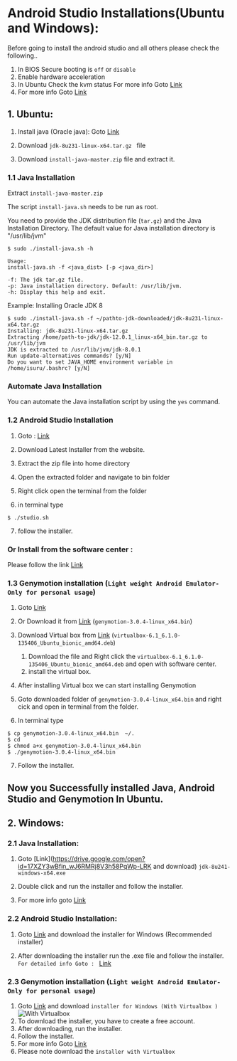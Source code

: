 # Android Studio Installations(Ubuntu and Windows):

Before going to install the android studio and all others please check the following..

1. In BIOS Secure booting is ```off``` or ```disable```
2. Enable hardware acceleration
3. In Ubuntu Check the kvm status For more info Goto [Link](https://www.alibabacloud.com/blog/how-to-install-and-configure-kvm-on-ubuntu-18-04_595501)
4. For more info Goto [Link](https://2nwiki.2n.cz/pages/viewpage.action?pageId=75202968)

## 1. Ubuntu:

1. Install java (Oracle java): Goto [Link](https://drive.google.com/open?id=17XZY3wBfin_wJ6RMRj8V3h58PqWp-LRK)

2. Download  ```jdk-8u231-linux-x64.tar.gz ``` file
3. Download  ```install-java-master.zip``` file and extract it.


### 1.1 Java Installation

Extract ```install-java-master.zip```

The script ```install-java.sh``` needs to be run as root.

You need to provide the JDK distribution file (`tar.gz`) and the Java Installation Directory. The default value for Java installation directory is "/usr/lib/jvm"

```console
$ sudo ./install-java.sh -h

Usage: 
install-java.sh -f <java_dist> [-p <java_dir>]

-f: The jdk tar.gz file.
-p: Java installation directory. Default: /usr/lib/jvm.
-h: Display this help and exit.

```
Example: Installing Oracle JDK 8

```console
$ sudo ./install-java.sh -f ~/pathto-jdk-downloaded/jdk-8u231-linux-x64.tar.gz 
Installing: jdk-8u231-linux-x64.tar.gz
Extracting /home/path-to-jdk/jdk-12.0.1_linux-x64_bin.tar.gz to /usr/lib/jvm
JDK is extracted to /usr/lib/jvm/jdk-8.0.1
Run update-alternatives commands? [y/N] 
Do you want to set JAVA_HOME environment variable in /home/isuru/.bashrc? [y/N]
```

### Automate Java Installation

You can automate the Java installation script by using the `yes` command.

### 1.2 Android Studio Installation

1. Goto : [Link](https://developer.android.com/studio?gclid=EAIaIQobChMIrOebs9CF5wIVzQorCh1uhAL6EAAYASAAEgLm2_D_BwE)

2. Download Latest Installer from the website.
3. Extract the zip file into home directory
4. Open the extracted folder and navigate to bin folder
5. Right click open the terminal from the folder 
6. in terminal type

```console
$ ./studio.sh
```

7. follow the installer.

### Or Install from the software center :

Please follow the link [Link](https://vitux.com/how-to-install-android-studio-ide-on-ubuntu/)


### 1.3 Genymotion installation (```Light weight Android Emulator- Only for personal usage```)

1. Goto [Link](https://www.genymotion.com/fun-zone/)
2. Or Download it from [Link](https://drive.google.com/open?id=17XZY3wBfin_wJ6RMRj8V3h58PqWp-LRK) (```genymotion-3.0.4-linux_x64.bin```)
3. Download Virtual box from 
    [Link](https://drive.google.com/open?id=17XZY3wBfin_wJ6RMRj8V3h58PqWp-LRK) (```virtualbox-6.1_6.1.0-135406_Ubuntu_bionic_amd64.deb```)

    1. Download the file and Right click the ```virtualbox-6.1_6.1.0-135406_Ubuntu_bionic_amd64.deb``` and open with software center.
    2. install the virtual box.
4. After installing Virtual box we can start installing Genymotion
5. Goto downloaded folder of ```genymotion-3.0.4-linux_x64.bin``` and  right cick and open in terminal from the folder.
6. In terminal type

```console
$ cp genymotion-3.0.4-linux_x64.bin  ~/.
$ cd 
$ chmod a+x genymotion-3.0.4-linux_x64.bin
$ ./genymotion-3.0.4-linux_x64.bin
```

7. Follow the installer.

## Now you Successfully installed Java, Android Studio and Genymotion In Ubuntu.


## 2. Windows:

### 2.1 Java Installation:

1. Goto [Link](https://drive.google.com/open?id=17XZY3wBfin_wJ6RMRj8V3h58PqWp-LRK and download) ```jdk-8u241-windows-x64.exe```
2. Double click and run the installer and follow the installer.

3. For more info goto [Link](https://www.shaileshjha.com/step-by-step-how-to-download-and-install-java-se-jdk-8-on-windows-10/)

### 2.2 Android Studio Installation:

1. Goto [Link](https://developer.android.com/studio/) and download the installer for Windows (Recommended installer)

2. After downloading the installer run the .exe file and follow the installer.
 ```For detailed info Goto : ``` [Link](https://www.onlinetutorialspoint.com/android/how-to-install-android-studio-on-windows-10.html)

### 2.3 Genymotion installation (```Light weight Android Emulator- Only for personal usage```)
 
1. Goto [Link](https://www.genymotion.com/fun-zone/)  and  download ```installer for Windows (With Virtualbox )```
![With Virtualbox](https://github.com/Anooppandikashala/AndroidStudio/blob/master/image004.jpg)
2. To download the installer, you have to create a free account.
3. After downloading, run the installer.
4. Follow the installer.
5. For more info Goto [Link](https://acadgild.com/blog/install-genymotion-windows)
6. Please note download the ```installer with Virtualbox```

